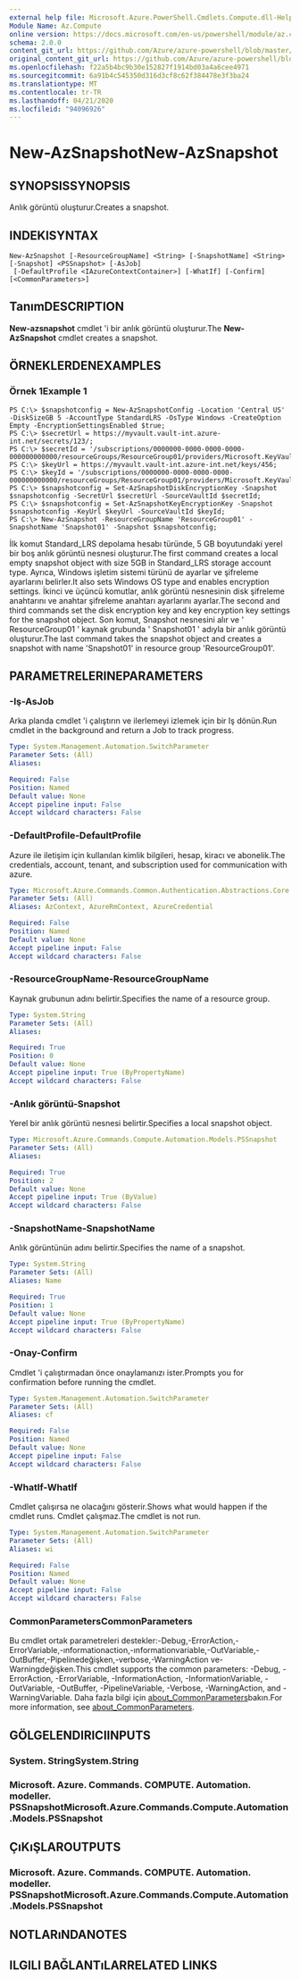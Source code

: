 ```yaml
---
external help file: Microsoft.Azure.PowerShell.Cmdlets.Compute.dll-Help.xml
Module Name: Az.Compute
online version: https://docs.microsoft.com/en-us/powershell/module/az.compute/new-azsnapshot
schema: 2.0.0
content_git_url: https://github.com/Azure/azure-powershell/blob/master/src/Compute/Compute/help/New-AzSnapshot.md
original_content_git_url: https://github.com/Azure/azure-powershell/blob/master/src/Compute/Compute/help/New-AzSnapshot.md
ms.openlocfilehash: f22a5b4bc9b30e152827f1914bd03a4a6cee4971
ms.sourcegitcommit: 6a91b4c545350d316d3cf8c62f384478e3f3ba24
ms.translationtype: MT
ms.contentlocale: tr-TR
ms.lasthandoff: 04/21/2020
ms.locfileid: "94096926"
---
```

# <span data-ttu-id="f194f-101">New-AzSnapshot</span><span class="sxs-lookup"><span data-stu-id="f194f-101">New-AzSnapshot</span></span>

## <span data-ttu-id="f194f-102">SYNOPSIS</span><span class="sxs-lookup"><span data-stu-id="f194f-102">SYNOPSIS</span></span>
<span data-ttu-id="f194f-103">Anlık görüntü oluşturur.</span><span class="sxs-lookup"><span data-stu-id="f194f-103">Creates a snapshot.</span></span>

## <span data-ttu-id="f194f-104">INDEKI</span><span class="sxs-lookup"><span data-stu-id="f194f-104">SYNTAX</span></span>

```
New-AzSnapshot [-ResourceGroupName] <String> [-SnapshotName] <String> [-Snapshot] <PSSnapshot> [-AsJob]
 [-DefaultProfile <IAzureContextContainer>] [-WhatIf] [-Confirm] [<CommonParameters>]
```

## <span data-ttu-id="f194f-105">Tanım</span><span class="sxs-lookup"><span data-stu-id="f194f-105">DESCRIPTION</span></span>
<span data-ttu-id="f194f-106">**New-azsnapshot** cmdlet 'i bir anlık görüntü oluşturur.</span><span class="sxs-lookup"><span data-stu-id="f194f-106">The **New-AzSnapshot** cmdlet creates a snapshot.</span></span>

## <span data-ttu-id="f194f-107">ÖRNEKLERDEN</span><span class="sxs-lookup"><span data-stu-id="f194f-107">EXAMPLES</span></span>

### <span data-ttu-id="f194f-108">Örnek 1</span><span class="sxs-lookup"><span data-stu-id="f194f-108">Example 1</span></span>
```
PS C:\> $snapshotconfig = New-AzSnapshotConfig -Location 'Central US' -DiskSizeGB 5 -AccountType StandardLRS -OsType Windows -CreateOption Empty -EncryptionSettingsEnabled $true;
PS C:\> $secretUrl = https://myvault.vault-int.azure-int.net/secrets/123/;
PS C:\> $secretId = '/subscriptions/0000000-0000-0000-0000-000000000000/resourceGroups/ResourceGroup01/providers/Microsoft.KeyVault/vaults/TestVault123';
PS C:\> $keyUrl = https://myvault.vault-int.azure-int.net/keys/456;
PS C:\> $keyId = '/subscriptions/0000000-0000-0000-0000-000000000000/resourceGroups/ResourceGroup01/providers/Microsoft.KeyVault/vaults/TestVault456';
PS C:\> $snapshotconfig = Set-AzSnapshotDiskEncryptionKey -Snapshot $snapshotconfig -SecretUrl $secretUrl -SourceVaultId $secretId;
PS C:\> $snapshotconfig = Set-AzSnapshotKeyEncryptionKey -Snapshot $snapshotconfig -KeyUrl $keyUrl -SourceVaultId $keyId;
PS C:\> New-AzSnapshot -ResourceGroupName 'ResourceGroup01' -SnapshotName 'Snapshot01' -Snapshot $snapshotconfig;
```

<span data-ttu-id="f194f-109">İlk komut Standard_LRS depolama hesabı türünde, 5 GB boyutundaki yerel bir boş anlık görüntü nesnesi oluşturur.</span><span class="sxs-lookup"><span data-stu-id="f194f-109">The first command creates a local empty snapshot object with size 5GB in Standard_LRS storage account type.</span></span>  <span data-ttu-id="f194f-110">Ayrıca, Windows işletim sistemi türünü de ayarlar ve şifreleme ayarlarını belirler.</span><span class="sxs-lookup"><span data-stu-id="f194f-110">It also sets Windows OS type and enables encryption settings.</span></span>
<span data-ttu-id="f194f-111">İkinci ve üçüncü komutlar, anlık görüntü nesnesinin disk şifreleme anahtarını ve anahtar şifreleme anahtarı ayarlarını ayarlar.</span><span class="sxs-lookup"><span data-stu-id="f194f-111">The second and third commands set the disk encryption key and key encryption key settings for the snapshot object.</span></span>
<span data-ttu-id="f194f-112">Son komut, Snapshot nesnesini alır ve ' ResourceGroup01 ' kaynak grubunda ' Snapshot01 ' adıyla bir anlık görüntü oluşturur.</span><span class="sxs-lookup"><span data-stu-id="f194f-112">The last command takes the snapshot object and creates a snapshot with name 'Snapshot01' in resource group 'ResourceGroup01'.</span></span>

## <span data-ttu-id="f194f-113">PARAMETRELERINE</span><span class="sxs-lookup"><span data-stu-id="f194f-113">PARAMETERS</span></span>

### <span data-ttu-id="f194f-114">-Iş</span><span class="sxs-lookup"><span data-stu-id="f194f-114">-AsJob</span></span>
<span data-ttu-id="f194f-115">Arka planda cmdlet 'i çalıştırın ve ilerlemeyi izlemek için bir Iş dönün.</span><span class="sxs-lookup"><span data-stu-id="f194f-115">Run cmdlet in the background and return a Job to track progress.</span></span>

```yaml
Type: System.Management.Automation.SwitchParameter
Parameter Sets: (All)
Aliases:

Required: False
Position: Named
Default value: None
Accept pipeline input: False
Accept wildcard characters: False
```

### <span data-ttu-id="f194f-116">-DefaultProfile</span><span class="sxs-lookup"><span data-stu-id="f194f-116">-DefaultProfile</span></span>
<span data-ttu-id="f194f-117">Azure ile iletişim için kullanılan kimlik bilgileri, hesap, kiracı ve abonelik.</span><span class="sxs-lookup"><span data-stu-id="f194f-117">The credentials, account, tenant, and subscription used for communication with azure.</span></span>

```yaml
Type: Microsoft.Azure.Commands.Common.Authentication.Abstractions.Core.IAzureContextContainer
Parameter Sets: (All)
Aliases: AzContext, AzureRmContext, AzureCredential

Required: False
Position: Named
Default value: None
Accept pipeline input: False
Accept wildcard characters: False
```

### <span data-ttu-id="f194f-118">-ResourceGroupName</span><span class="sxs-lookup"><span data-stu-id="f194f-118">-ResourceGroupName</span></span>
<span data-ttu-id="f194f-119">Kaynak grubunun adını belirtir.</span><span class="sxs-lookup"><span data-stu-id="f194f-119">Specifies the name of a resource group.</span></span>

```yaml
Type: System.String
Parameter Sets: (All)
Aliases:

Required: True
Position: 0
Default value: None
Accept pipeline input: True (ByPropertyName)
Accept wildcard characters: False
```

### <span data-ttu-id="f194f-120">-Anlık görüntü</span><span class="sxs-lookup"><span data-stu-id="f194f-120">-Snapshot</span></span>
<span data-ttu-id="f194f-121">Yerel bir anlık görüntü nesnesi belirtir.</span><span class="sxs-lookup"><span data-stu-id="f194f-121">Specifies a local snapshot object.</span></span>

```yaml
Type: Microsoft.Azure.Commands.Compute.Automation.Models.PSSnapshot
Parameter Sets: (All)
Aliases:

Required: True
Position: 2
Default value: None
Accept pipeline input: True (ByValue)
Accept wildcard characters: False
```

### <span data-ttu-id="f194f-122">-SnapshotName</span><span class="sxs-lookup"><span data-stu-id="f194f-122">-SnapshotName</span></span>
<span data-ttu-id="f194f-123">Anlık görüntünün adını belirtir.</span><span class="sxs-lookup"><span data-stu-id="f194f-123">Specifies the name of a snapshot.</span></span>

```yaml
Type: System.String
Parameter Sets: (All)
Aliases: Name

Required: True
Position: 1
Default value: None
Accept pipeline input: True (ByPropertyName)
Accept wildcard characters: False
```

### <span data-ttu-id="f194f-124">-Onay</span><span class="sxs-lookup"><span data-stu-id="f194f-124">-Confirm</span></span>
<span data-ttu-id="f194f-125">Cmdlet 'i çalıştırmadan önce onaylamanızı ister.</span><span class="sxs-lookup"><span data-stu-id="f194f-125">Prompts you for confirmation before running the cmdlet.</span></span>

```yaml
Type: System.Management.Automation.SwitchParameter
Parameter Sets: (All)
Aliases: cf

Required: False
Position: Named
Default value: None
Accept pipeline input: False
Accept wildcard characters: False
```

### <span data-ttu-id="f194f-126">-WhatIf</span><span class="sxs-lookup"><span data-stu-id="f194f-126">-WhatIf</span></span>
<span data-ttu-id="f194f-127">Cmdlet çalışırsa ne olacağını gösterir.</span><span class="sxs-lookup"><span data-stu-id="f194f-127">Shows what would happen if the cmdlet runs.</span></span>
<span data-ttu-id="f194f-128">Cmdlet çalışmaz.</span><span class="sxs-lookup"><span data-stu-id="f194f-128">The cmdlet is not run.</span></span>

```yaml
Type: System.Management.Automation.SwitchParameter
Parameter Sets: (All)
Aliases: wi

Required: False
Position: Named
Default value: None
Accept pipeline input: False
Accept wildcard characters: False
```

### <span data-ttu-id="f194f-129">CommonParameters</span><span class="sxs-lookup"><span data-stu-id="f194f-129">CommonParameters</span></span>
<span data-ttu-id="f194f-130">Bu cmdlet ortak parametreleri destekler:-Debug,-ErrorAction,-ErrorVariable,-ınformationaction,-ınformationvariable,-OutVariable,-OutBuffer,-Pipelinedeğişken,-verbose,-WarningAction ve-Warningdeğişken.</span><span class="sxs-lookup"><span data-stu-id="f194f-130">This cmdlet supports the common parameters: -Debug, -ErrorAction, -ErrorVariable, -InformationAction, -InformationVariable, -OutVariable, -OutBuffer, -PipelineVariable, -Verbose, -WarningAction, and -WarningVariable.</span></span> <span data-ttu-id="f194f-131">Daha fazla bilgi için [about_CommonParameters](http://go.microsoft.com/fwlink/?LinkID=113216)bakın.</span><span class="sxs-lookup"><span data-stu-id="f194f-131">For more information, see [about_CommonParameters](http://go.microsoft.com/fwlink/?LinkID=113216).</span></span>

## <span data-ttu-id="f194f-132">GÖLGELENDIRICI</span><span class="sxs-lookup"><span data-stu-id="f194f-132">INPUTS</span></span>

### <span data-ttu-id="f194f-133">System. String</span><span class="sxs-lookup"><span data-stu-id="f194f-133">System.String</span></span>

### <span data-ttu-id="f194f-134">Microsoft. Azure. Commands. COMPUTE. Automation. modeller. PSSnapshot</span><span class="sxs-lookup"><span data-stu-id="f194f-134">Microsoft.Azure.Commands.Compute.Automation.Models.PSSnapshot</span></span>

## <span data-ttu-id="f194f-135">ÇıKıŞLAR</span><span class="sxs-lookup"><span data-stu-id="f194f-135">OUTPUTS</span></span>

### <span data-ttu-id="f194f-136">Microsoft. Azure. Commands. COMPUTE. Automation. modeller. PSSnapshot</span><span class="sxs-lookup"><span data-stu-id="f194f-136">Microsoft.Azure.Commands.Compute.Automation.Models.PSSnapshot</span></span>

## <span data-ttu-id="f194f-137">NOTLARıNDA</span><span class="sxs-lookup"><span data-stu-id="f194f-137">NOTES</span></span>

## <span data-ttu-id="f194f-138">ILGILI BAĞLANTıLAR</span><span class="sxs-lookup"><span data-stu-id="f194f-138">RELATED LINKS</span></span>
